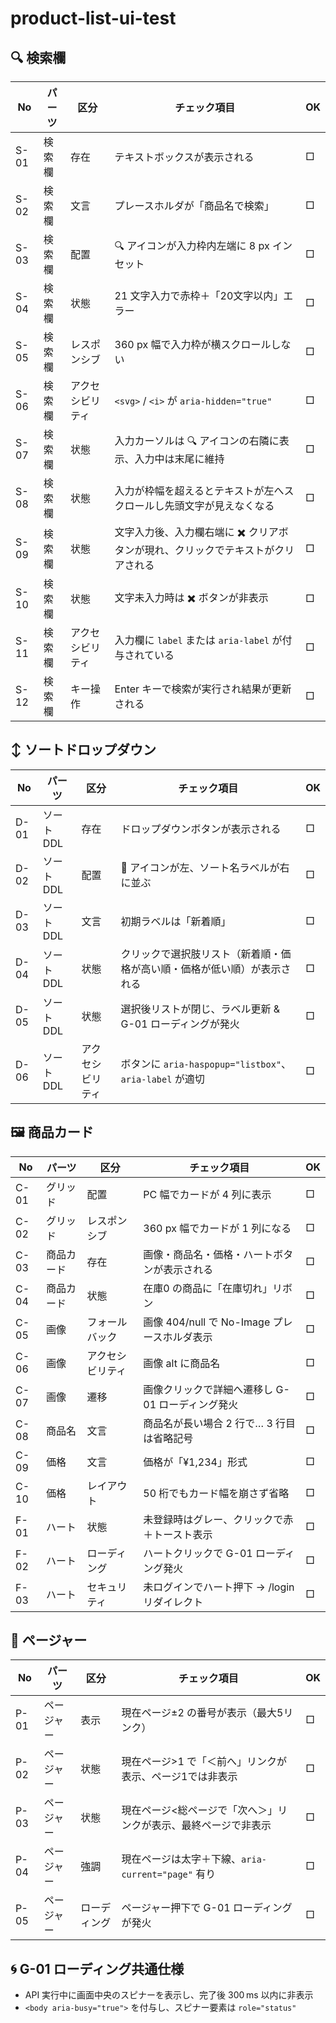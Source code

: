 # product-list-ui-test

## 🔍 検索欄
| No | パーツ | 区分 | チェック項目 | OK |
|----|--------|------|--------------|----|
| S-01 | 検索欄 | 存在 | テキストボックスが表示される | □ |
| S-02 | 検索欄 | 文言 | プレースホルダが「商品名で検索」 | □ |
| S-03 | 検索欄 | 配置 | 🔍 アイコンが入力枠内左端に 8 px インセット | □ |
| S-04 | 検索欄 | 状態 | 21 文字入力で赤枠＋「20文字以内」エラー | □ |
| S-05 | 検索欄 | レスポンシブ | 360 px 幅で入力枠が横スクロールしない | □ |
| S-06 | 検索欄 | アクセシビリティ | `<svg>` / `<i>` が `aria-hidden="true"` | □ |
| S-07 | 検索欄 | 状態 | 入力カーソルは 🔍 アイコンの右隣に表示、入力中は末尾に維持 | □ |
| S-08 | 検索欄 | 状態 | 入力が枠幅を超えるとテキストが左へスクロールし先頭文字が見えなくなる | □ |
| S-09 | 検索欄 | 状態 | 文字入力後、入力欄右端に ✖️ クリアボタンが現れ、クリックでテキストがクリアされる | □ |
| S-10 | 検索欄 | 状態 | 文字未入力時は ✖️ ボタンが非表示 | □ |
| S-11 | 検索欄 | アクセシビリティ | 入力欄に `label` または `aria-label` が付与されている | □ |
| S-12 | 検索欄 | キー操作 | Enter キーで検索が実行され結果が更新される | □ |

## ↕ ソートドロップダウン
| No | パーツ | 区分 | チェック項目 | OK |
|----|--------|------|--------------|----|
| D-01 | ソートDDL | 存在 | ドロップダウンボタンが表示される | □ |
| D-02 | ソートDDL | 配置 | 🔽 アイコンが左、ソート名ラベルが右に並ぶ | □ |
| D-03 | ソートDDL | 文言 | 初期ラベルは「新着順」 | □ |
| D-04 | ソートDDL | 状態 | クリックで選択肢リスト（新着順・価格が高い順・価格が低い順）が表示される | □ |
| D-05 | ソートDDL | 状態 | 選択後リストが閉じ、ラベル更新 & G-01 ローディングが発火 | □ |
| D-06 | ソートDDL | アクセシビリティ | ボタンに `aria-haspopup="listbox"`、`aria-label` が適切 | □ |

## 🖼 商品カード
| No | パーツ | 区分 | チェック項目 | OK |
|----|--------|------|--------------|----|
| C-01 | グリッド | 配置 | PC 幅でカードが 4 列に表示 | □ |
| C-02 | グリッド | レスポンシブ | 360 px 幅でカードが 1 列になる | □ |
| C-03 | 商品カード | 存在 | 画像・商品名・価格・ハートボタンが表示される | □ |
| C-04 | 商品カード | 状態 | 在庫0 の商品に「在庫切れ」リボン | □ |
| C-05 | 画像 | フォールバック | 画像 404/null で No-Image プレースホルダ表示 | □ |
| C-06 | 画像 | アクセシビリティ | 画像 alt に商品名 | □ |
| C-07 | 画像 | 遷移 | 画像クリックで詳細へ遷移し G-01 ローディング発火 | □ |
| C-08 | 商品名 | 文言 | 商品名が長い場合 2 行で… 3 行目は省略記号 | □ |
| C-09 | 価格 | 文言 | 価格が「¥1,234」形式 | □ |
| C-10 | 価格 | レイアウト | 50 桁でもカード幅を崩さず省略 | □ |
| F-01 | ハート | 状態 | 未登録時はグレー、クリックで赤＋トースト表示 | □ |
| F-02 | ハート | ローディング | ハートクリックで G-01 ローディング発火 | □ |
| F-03 | ハート | セキュリティ | 未ログインでハート押下 → /login リダイレクト | □ |

## 📄 ページャー
| No | パーツ | 区分 | チェック項目 | OK |
|----|--------|------|--------------|----|
| P-01 | ページャー | 表示 | 現在ページ±2 の番号が表示（最大5リンク） | □ |
| P-02 | ページャー | 状態 | 現在ページ>1 で「＜前へ」リンクが表示、ページ1では非表示 | □ |
| P-03 | ページャー | 状態 | 現在ページ<総ページで「次へ＞」リンクが表示、最終ページで非表示 | □ |
| P-04 | ページャー | 強調 | 現在ページは太字＋下線、`aria-current="page"` 有り | □ |
| P-05 | ページャー | ローディング | ページャー押下で G-01 ローディングが発火 | □ |

## 🌀 G-01 ローディング共通仕様
- API 実行中に画面中央のスピナーを表示し、完了後 300 ms 以内に非表示
- `<body aria-busy="true">` を付与し、スピナー要素は `role="status"`
